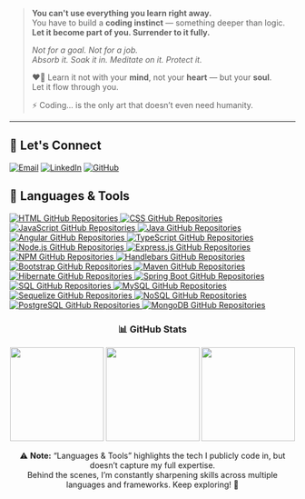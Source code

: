 > **You can't use everything you learn right away.**  
> You have to build a **coding instinct** — something deeper than logic.  
> **Let it become part of you. Surrender to it fully.**
>
> _Not for a goal. Not for a job._  
_Absorb it. Soak it in. Meditate on it. Protect it._
> 
>❤️‍🔥 Learn it not with your **mind**, not your **heart** — but your **soul**.  
>Let it flow through you.
> 
 >⚡ Coding... is the only art that doesn’t even need humanity.

---

## 💬 Let's Connect
<!-- Connect Section -->
[![Email](https://img.shields.io/badge/-Email-CC6600?style=for-the-badge&logo=gmail&logoColor=white)](https://mail.google.com/mail/?view=cm&fs=1&to=umair.ali.geek@gmail.com)
[![LinkedIn](https://img.shields.io/badge/-LinkedIn-blue?style=for-the-badge&logo=linkedin&logoColor=white)](https://www.linkedin.com/in/umairali-se/)
[![GitHub](https://img.shields.io/badge/GitHub-0D1117?style=for-the-badge&logo=GitHub&logoColor=white)](https://github.com/umairali-bit)


<!-- Language Badges -->
## 🚀 Languages & Tools

<!-- HTML -->
<a href="https://github.com/umairali-bit?tab=repositories&q=&type=&language=HTML" target="_blank" title="HTML Repositories on GitHub">
  <img src="https://img.shields.io/badge/HTML-GitHub-E34F26?style=for-the-badge&logo=github&logoColor=white" alt="HTML GitHub Repositories" />
</a>

<!-- CSS -->
<a href="https://github.com/umairali-bit?tab=repositories&q=&type=&language=CSS" target="_blank" title="CSS Repositories on GitHub">
  <img src="https://img.shields.io/badge/CSS-GitHub-1572B6?style=for-the-badge&logo=github&logoColor=white" alt="CSS GitHub Repositories" />
</a>

<!-- JavaScript -->
<a href="https://github.com/umairali-bit?tab=repositories&q=&type=&language=JavaScript" target="_blank" title="JavaScript Repositories on GitHub">
  <img src="https://img.shields.io/badge/JavaScript-GitHub-F7DF1E?style=for-the-badge&logo=github&logoColor=white" alt="JavaScript GitHub Repositories" />
</a>

<!-- Java -->
<a href="https://github.com/umairali-bit?tab=repositories&q=&type=&language=Java" target="_blank" title="Java Repositories on GitHub">
  <img src="https://img.shields.io/badge/Java-GitHub-ED8B00?style=for-the-badge&logo=github&logoColor=white" alt="Java GitHub Repositories" />
</a>

<!-- Angular -->
<a href="https://github.com/umairali-bit?tab=repositories&q=&type=&language=Angular" target="_blank" title="Angular Repositories on GitHub">
  <img src="https://img.shields.io/badge/Angular-GitHub-DD0031?style=for-the-badge&logo=github&logoColor=white" alt="Angular GitHub Repositories" />
</a>

<!-- TypeScript -->
<a href="https://github.com/umairali-bit?tab=repositories&q=&type=&language=TypeScript" target="_blank" title="TypeScript Repositories on GitHub">
  <img src="https://img.shields.io/badge/TypeScript-GitHub-3178C6?style=for-the-badge&logo=github&logoColor=white" alt="TypeScript GitHub Repositories" />
</a>

<!-- Node.js -->
<a href="https://github.com/umairali-bit?tab=repositories&q=&type=&language=Node.js" target="_blank" title="Node.js Repositories on GitHub">
  <img src="https://img.shields.io/badge/Node.js-GitHub-339933?style=for-the-badge&logo=github&logoColor=white" alt="Node.js GitHub Repositories" />
</a>

<!-- Express -->
<a href="https://github.com/umairali-bit?tab=repositories&q=&type=&language=Express" target="_blank" title="Express.js Repositories on GitHub">
  <img src="https://img.shields.io/badge/Express-GitHub-000000?style=for-the-badge&logo=github&logoColor=white" alt="Express.js GitHub Repositories" />
</a>

<!-- NPM -->
<a href="https://github.com/umairali-bit?tab=repositories&q=&type=&language=NPM" target="_blank" title="NPM Repositories on GitHub">
  <img src="https://img.shields.io/badge/NPM-GitHub-CB3837?style=for-the-badge&logo=github&logoColor=white" alt="NPM GitHub Repositories" />
</a>

<!-- Handlebars -->
<a href="https://github.com/umairali-bit?tab=repositories&q=&type=&language=Handlebars" target="_blank" title="Handlebars Repositories on GitHub">
  <img src="https://img.shields.io/badge/Handlebars-GitHub-f0772b?style=for-the-badge&logo=github&logoColor=white" alt="Handlebars GitHub Repositories" />
</a>

<!-- Bootstrap -->
<a href="https://github.com/umairali-bit?tab=repositories&q=&type=&language=Bootstrap" target="_blank" title="Bootstrap Repositories on GitHub">
  <img src="https://img.shields.io/badge/Bootstrap-GitHub-7952B3?style=for-the-badge&logo=github&logoColor=white" alt="Bootstrap GitHub Repositories" />
</a>

<!-- Maven -->
<a href="https://github.com/umairali-bit?tab=repositories&q=&type=&language=Maven" target="_blank" title="Maven Repositories on GitHub">
  <img src="https://img.shields.io/badge/Maven-GitHub-C71A36?style=for-the-badge&logo=github&logoColor=white" alt="Maven GitHub Repositories" />
</a>

<!-- Hibernate -->
<a href="https://github.com/umairali-bit?tab=repositories&q=&type=&language=Hibernate" target="_blank" title="Hibernate Repositories on GitHub">
  <img src="https://img.shields.io/badge/Hibernate-GitHub-59666C?style=for-the-badge&logo=github&logoColor=white" alt="Hibernate GitHub Repositories" />
</a>

<!-- Spring Boot -->
<a href="https://github.com/umairali-bit?tab=repositories&q=&type=&language=Spring Boot" target="_blank" title="Spring Boot Repositories on GitHub">
  <img src="https://img.shields.io/badge/Spring_Boot-GitHub-6DB33F?style=for-the-badge&logo=github&logoColor=white" alt="Spring Boot GitHub Repositories" />
</a>

<!-- SQL -->
<a href="https://github.com/umairali-bit?tab=repositories&q=&type=&language=SQL" target="_blank" title="SQL Repositories on GitHub">
  <img src="https://img.shields.io/badge/SQL-GitHub-4479A1?style=for-the-badge&logo=github&logoColor=white" alt="SQL GitHub Repositories" />
</a>

<!-- MySQL -->
<a href="https://github.com/umairali-bit?tab=repositories&q=&type=&language=MySQL" target="_blank" title="MySQL Repositories on GitHub">
  <img src="https://img.shields.io/badge/MySQL-GitHub-4479A1?style=for-the-badge&logo=github&logoColor=white" alt="MySQL GitHub Repositories" />
</a>

<!-- Sequelize -->
<a href="https://github.com/umairali-bit?tab=repositories&q=&type=&language=Sequelize" target="_blank" title="Sequelize ORM Repositories on GitHub">
  <img src="https://img.shields.io/badge/Sequelize-GitHub-52B0E7?style=for-the-badge&logo=github&logoColor=white" alt="Sequelize GitHub Repositories" />
</a>

<!-- NoSQL -->
<a href="https://github.com/umairali-bit?tab=repositories&q=&type=&language=NoSQL" target="_blank" title="NoSQL Repositories on GitHub">
  <img src="https://img.shields.io/badge/NoSQL-GitHub-00758F?style=for-the-badge&logo=github&logoColor=white" alt="NoSQL GitHub Repositories" />
</a>

<!-- PostgreSQL -->
<a href="https://github.com/umairali-bit?tab=repositories&q=&type=&language=PostgreSQL" target="_blank" title="PostgreSQL Repositories on GitHub">
  <img src="https://img.shields.io/badge/PostgreSQL-GitHub-336791?style=for-the-badge&logo=github&logoColor=white" alt="PostgreSQL GitHub Repositories" />
</a>

<!-- MongoDB -->
<a href="https://github.com/umairali-bit?tab=repositories&q=&type=&language=MongoDB" target="_blank" title="MongoDB Repositories on GitHub">
  <img src="https://img.shields.io/badge/MongoDB-GitHub-47A248?style=for-the-badge&logo=github&logoColor=white" alt="MongoDB GitHub Repositories" />
</a>

<!---GitHub stats -->
<h3 align="center">📊 GitHub Stats</h3>

<p align="center">
  <img src="https://github-readme-stats.vercel.app/api?username=umairali-bit&show_icons=true&include_all_commits=true&count_private=true&theme=react&hide_border=true&bg_color=0D1117&title_color=6A4DFF&icon_color=6A4DFF" height="165" />
  <img src="https://github-readme-stats.vercel.app/api/top-langs/?username=umairali-bit&langs_count=10&layout=compact&theme=react&hide_border=true&bg_color=0D1117&title_color=6A4DFF&icon_color=6A4DFF" height="165" />
  <img src="https://github-readme-streak-stats.herokuapp.com/?user=umairali-bit&theme=Javascript-dark&hide_border=true&date_format=M%20j%5B%2C%20Y%5D" height="165" />
</p>

<!---Note -->
<p align="center">
  ⚠️ <strong>Note:</strong> “Languages & Tools” highlights the tech I publicly code in, but doesn’t capture my full expertise.<br>
  Behind the scenes, I’m constantly sharpening skills across multiple languages and frameworks. Keep exploring! 🚀
</p>

